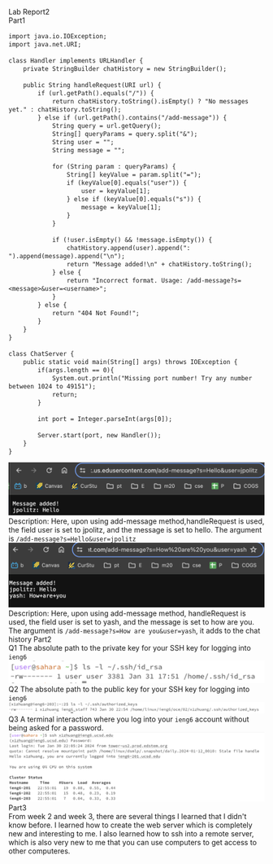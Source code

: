 Lab Report2 <br />
Part1 <br />
~~~
import java.io.IOException;
import java.net.URI;

class Handler implements URLHandler {
    private StringBuilder chatHistory = new StringBuilder();

    public String handleRequest(URI url) {
        if (url.getPath().equals("/")) {
            return chatHistory.toString().isEmpty() ? "No messages yet." : chatHistory.toString();
        } else if (url.getPath().contains("/add-message")) {
            String query = url.getQuery();
            String[] queryParams = query.split("&");
            String user = "";
            String message = "";
            
            for (String param : queryParams) {
                String[] keyValue = param.split("=");
                if (keyValue[0].equals("user")) {
                    user = keyValue[1];
                } else if (keyValue[0].equals("s")) {
                    message = keyValue[1];
                }
            }
            
            if (!user.isEmpty() && !message.isEmpty()) {
                chatHistory.append(user).append(": ").append(message).append("\n");
                return "Message added!\n" + chatHistory.toString();
            } else {
                return "Incorrect format. Usage: /add-message?s=<message>&user=<username>";
            }
        } else {
            return "404 Not Found!";
        }
    }
}

class ChatServer {
    public static void main(String[] args) throws IOException {
        if(args.length == 0){
            System.out.println("Missing port number! Try any number between 1024 to 49151");
            return;
        }

        int port = Integer.parseInt(args[0]);

        Server.start(port, new Handler());
    }
}
~~~
![Image](scs1.png)
Description: Here, upon using add-message method,handleRequest is used,  the field user is set to jpolitz, and the message is set to hello. The argument is `/add-message?s=Hello&user=jpolitz`
![Image](scs2.png)
Description: Here, upon using add-message method, handleRequest is used, the field user is set to yash, and the message is set to how are you. The argument is `/add-message?s=How are you&user=yash`, it adds to the chat history
Part2 <br />
Q1 The absolute path to the private key for your SSH key for logging into `ieng6`
![Image](privateKey.png)
Q2 The absolute path to the public key for your SSH key for logging into `ieng6`
![Image](publicKey.png)
Q3 A terminal interaction where you log into your `ieng6` account without being asked for a password.
![Image](proof.png)
Part3 <br />
From week 2 and week 3, there are several things I learned that I didn't know before. I learned how to create the web server which is completely new and interesting to me. I also learned how to ssh into a remote server, which is also very new to me that you can use computers to get access to other computeres.


